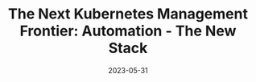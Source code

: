 ---
category:
- .nan
date: 2023-05-31
keyword_suggestion: wordpress management services
post_inspiration: https://thenewstack.io/the-next-kubernetes-management-frontier-automation/
silot_terms: digital transformation
title: 'The Next Kubernetes Management Frontier: <b>Automation</b> - The New Stack'
---